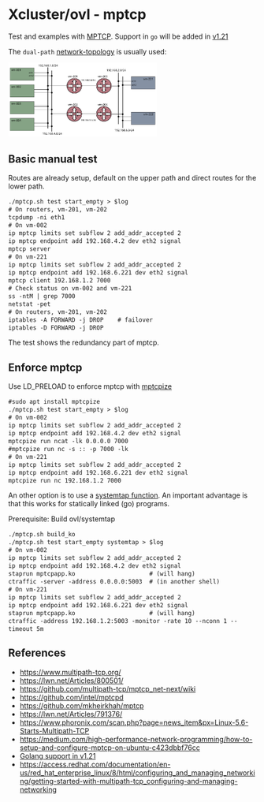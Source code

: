 # Xcluster/ovl - mptcp

Test and examples with [MPTCP](https://www.rfc-editor.org/rfc/rfc8684.txt).
Support in `go` will be added in [v1.21](
https://github.com/golang/go/issues/56539#issuecomment-1332585915)

The `dual-path` [network-topology](
https://github.com/Nordix/xcluster/tree/master/ovl/network-topology)
is usually used:

<img src="https://github.com/Nordix/xcluster/raw/master/ovl/network-topology/dual-path.svg" alt="dual-path setup" width="60%" />



## Basic manual test

Routes are already setup, default on the upper path and direct routes
for the lower path.

```
./mptcp.sh test start_empty > $log
# On routers, vm-201, vm-202
tcpdump -ni eth1
# On vm-002
ip mptcp limits set subflow 2 add_addr_accepted 2
ip mptcp endpoint add 192.168.4.2 dev eth2 signal
mptcp server
# On vm-221
ip mptcp limits set subflow 2 add_addr_accepted 2
ip mptcp endpoint add 192.168.6.221 dev eth2 signal
mptcp client 192.168.1.2 7000
# Check status on vm-002 and vm-221
ss -ntM | grep 7000
netstat -pet
# On routers, vm-201, vm-202
iptables -A FORWARD -j DROP    # failover
iptables -D FORWARD -j DROP
```

The test shows the redundancy part of mptcp.


## Enforce mptcp

Use LD_PRELOAD to enforce mptcp with [mptcpize](
https://github.com/multipath-tcp/mptcpd)
```
#sudo apt install mptcpize
./mptcp.sh test start_empty > $log
# On vm-002
ip mptcp limits set subflow 2 add_addr_accepted 2
ip mptcp endpoint add 192.168.4.2 dev eth2 signal
mptcpize run ncat -lk 0.0.0.0 7000
#mptcpize run nc -s :: -p 7000 -lk
# On vm-221
ip mptcp limits set subflow 2 add_addr_accepted 2
ip mptcp endpoint add 192.168.6.221 dev eth2 signal
mptcpize run nc 192.168.1.2 7000
```

An other option is to use a [systemtap function]( 
https://access.redhat.com/documentation/en-us/red_hat_enterprise_linux/8/html/configuring_and_managing_networking/getting-started-with-multipath-tcp_configuring-and-managing-networking). An important advantage is that this works
for statically linked (go) programs.

Prerequisite: Build ovl/systemtap

```
./mptcp.sh build_ko
./mptcp.sh test start_empty systemtap > $log
# On vm-002
ip mptcp limits set subflow 2 add_addr_accepted 2
ip mptcp endpoint add 192.168.4.2 dev eth2 signal
staprun mptcpapp.ko                     # (will hang)
ctraffic -server -address 0.0.0.0:5003  # (in another shell)
# On vm-221
ip mptcp limits set subflow 2 add_addr_accepted 2
ip mptcp endpoint add 192.168.6.221 dev eth2 signal
staprun mptcpapp.ko                     # (will hang)
ctraffic -address 192.168.1.2:5003 -monitor -rate 10 --nconn 1 --timeout 5m
```


## References

* https://www.multipath-tcp.org/
* https://lwn.net/Articles/800501/
* https://github.com/multipath-tcp/mptcp_net-next/wiki
* https://github.com/intel/mptcpd
* https://github.com/mkheirkhah/mptcp
* https://lwn.net/Articles/791376/
* https://www.phoronix.com/scan.php?page=news_item&px=Linux-5.6-Starts-Multipath-TCP
* https://medium.com/high-performance-network-programming/how-to-setup-and-configure-mptcp-on-ubuntu-c423dbbf76cc
* [Golang support in v1.21](
  https://github.com/golang/go/issues/56539#issuecomment-1332585915)
* https://access.redhat.com/documentation/en-us/red_hat_enterprise_linux/8/html/configuring_and_managing_networking/getting-started-with-multipath-tcp_configuring-and-managing-networking
